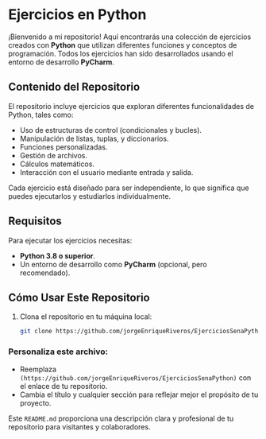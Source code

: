 # Ejercicios en Python

¡Bienvenido a mi repositorio! Aquí encontrarás una colección de ejercicios creados con **Python** que utilizan diferentes funciones y conceptos de programación. Todos los ejercicios han sido desarrollados usando el entorno de desarrollo **PyCharm**.

## Contenido del Repositorio

El repositorio incluye ejercicios que exploran diferentes funcionalidades de Python, tales como:

- Uso de estructuras de control (condicionales y bucles).
- Manipulación de listas, tuplas, y diccionarios.
- Funciones personalizadas.
- Gestión de archivos.
- Cálculos matemáticos.
- Interacción con el usuario mediante entrada y salida.

Cada ejercicio está diseñado para ser independiente, lo que significa que puedes ejecutarlos y estudiarlos individualmente.

## Requisitos

Para ejecutar los ejercicios necesitas:

- **Python 3.8 o superior**.
- Un entorno de desarrollo como **PyCharm** (opcional, pero recomendado).

## Cómo Usar Este Repositorio

1. Clona el repositorio en tu máquina local:
   ```bash
   git clone https://github.com/jorgeEnriqueRiveros/EjerciciosSenaPython


### Personaliza este archivo:
- Reemplaza `(https://github.com/jorgeEnriqueRiveros/EjerciciosSenaPython)` con el enlace de tu repositorio.
- Cambia el título y cualquier sección para reflejar mejor el propósito de tu proyecto. 

Este `README.md` proporciona una descripción clara y profesional de tu repositorio para visitantes y colaboradores.
